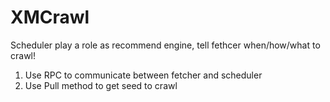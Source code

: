 # XMCrawl
Scheduler play a role as recommend engine, tell fethcer  when/how/what to crawl!
1. Use RPC to communicate between fetcher and scheduler
2. Use Pull method to get seed to crawl
